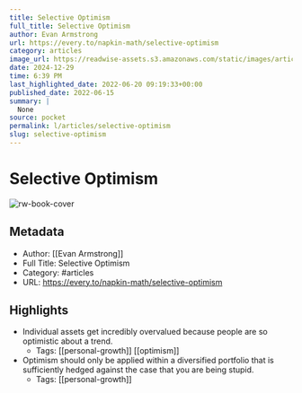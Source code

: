 ```yaml
---
title: Selective Optimism
full_title: Selective Optimism
author: Evan Armstrong
url: https://every.to/napkin-math/selective-optimism
category: articles
image_url: https://readwise-assets.s3.amazonaws.com/static/images/article0.00998d930354.png
date: 2024-12-29
time: 6:39 PM
last_highlighted_date: 2022-06-20 09:19:33+00:00
published_date: 2022-06-15
summary: |
  None
source: pocket
permalink: l/articles/selective-optimism
slug: selective-optimism
---
```

# Selective Optimism

![rw-book-cover](https://readwise-assets.s3.amazonaws.com/static/images/article0.00998d930354.png)

## Metadata
- Author: [[Evan Armstrong]]
- Full Title: Selective Optimism
- Category: #articles
- URL: https://every.to/napkin-math/selective-optimism

## Highlights
- Individual assets get incredibly overvalued because people are so optimistic about a trend.
    - Tags: [[personal-growth]] [[optimism]] 
- Optimism should only be applied within a diversified portfolio that is sufficiently hedged against the case that you are being stupid.
    - Tags: [[personal-growth]] 


